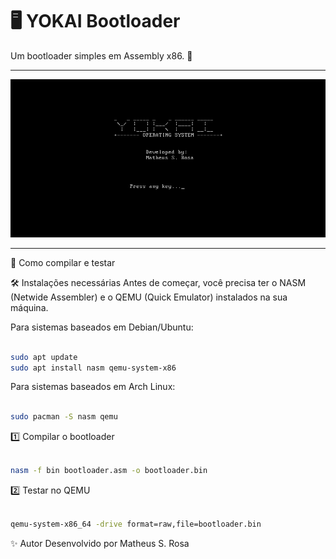 # 🖥️ YOKAI Bootloader

Um bootloader simples em Assembly x86. 🚀

---

![YOKAI OS Bootloader Demo](yokai_bootloader/docs/yokaiimg.png)

---

🔧 Como compilar e testar

🛠️ Instalações necessárias
Antes de começar, você precisa ter o NASM (Netwide Assembler) e o QEMU (Quick Emulator) instalados na sua máquina.

Para sistemas baseados em Debian/Ubuntu:

```Bash

sudo apt update
sudo apt install nasm qemu-system-x86
```

Para sistemas baseados em Arch Linux:

```Bash

sudo pacman -S nasm qemu

```

1️⃣ Compilar o bootloader
```Bash

nasm -f bin bootloader.asm -o bootloader.bin

```
2️⃣ Testar no QEMU
```Bash

qemu-system-x86_64 -drive format=raw,file=bootloader.bin

```

✨ Autor
Desenvolvido por Matheus S. Rosa 
